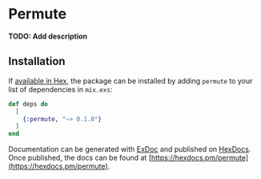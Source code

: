 # Permute

**TODO: Add description**

## Installation

If [available in Hex](https://hex.pm/docs/publish), the package can be installed
by adding `permute` to your list of dependencies in `mix.exs`:

```elixir
def deps do
  [
    {:permute, "~> 0.1.0"}
  ]
end
```

Documentation can be generated with [ExDoc](https://github.com/elixir-lang/ex_doc)
and published on [HexDocs](https://hexdocs.pm). Once published, the docs can
be found at [https://hexdocs.pm/permute](https://hexdocs.pm/permute).

